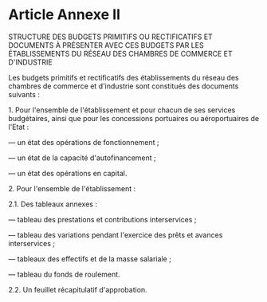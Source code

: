 # Article Annexe II

STRUCTURE DES BUDGETS PRIMITIFS OU RECTIFICATIFS ET DOCUMENTS À PRÉSENTER AVEC CES BUDGETS PAR LES ÉTABLISSEMENTS DU RÉSEAU DES CHAMBRES DE COMMERCE ET D'INDUSTRIE

Les budgets primitifs et rectificatifs des établissements du réseau des chambres de commerce et d'industrie sont constitués des documents suivants :

1\. Pour l'ensemble de l'établissement et pour chacun de ses services budgétaires, ainsi que pour les concessions portuaires ou aéroportuaires de l'Etat :

― un état des opérations de fonctionnement ;

― un état de la capacité d'autofinancement ;

― un état des opérations en capital.

2\. Pour l'ensemble de l'établissement :

2.1. Des tableaux annexes :

― tableau des prestations et contributions interservices ;

― tableau des variations pendant l'exercice des prêts et avances interservices ;

― tableaux des effectifs et de la masse salariale ;

― tableau du fonds de roulement.

2.2. Un feuillet récapitulatif d'approbation.
